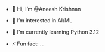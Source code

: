 - 👋 Hi, I’m @Aneesh Krishnan  
- 👀 I’m interested in AI/ML
- 🌱 I’m currently learning Python 3.12

- ⚡ Fun fact: ...

<!---
AneeshKr14/AneeshKr14 is a ✨ special ✨ repository because its `README.md` (this file) appears on your GitHub profile.
You can click the Preview link to take a look at your changes.
--->
